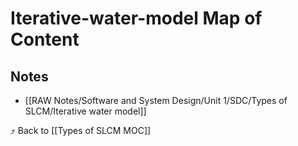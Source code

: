 # Iterative-water-model Map of Content


## Notes
- [[RAW Notes/Software and System Design/Unit 1/SDC/Types of SLCM/Iterative water model]]

⤴️ Back to [[Types of SLCM MOC]]